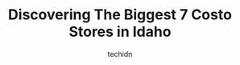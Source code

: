 ---
layout: ampstory
image: https://i0.wp.com/paketmu.com/wp-content/uploads/2023/06/costco-wholesale-0-in-idaho-1686371180.jpeg?resize=640,853
author: techidn
featured: false
description: Explore the diverse Costo Store scene in Idaho, home to an incredible selection of 7 establishments catering to every taste. Whether youre in search of iconic favorites or undiscovered trea
title: Discovering The Biggest 7 Costo Stores in Idaho
cover:
   title: Discovering The Biggest 7 Costo Stores in Idaho
   subtitle: RICKPATE
   background: https://paketmu.com/wp-content/uploads/2023/06/costco-wholesale-0-in-idaho-1686371180.jpeg

pages: 
 - layout: thirds
   top: <h1>#1 Costco Wholesale</h1>
   bottom: "<p>I recommended them they really have a good deals  & everything with very good quality and good  price. Im really enjoy when shopping  from them thank you Costco .</p>"
   background: https://paketmu.com/wp-content/uploads/2023/06/costco-wholesale-1-in-idaho-1686371181.jpeg
   backgroundblur: true
 - layout: thirds
   top: <h1>#2 Costco Wholesale</h1>
   bottom: "<p>Usually my Costco visits are 5 star.  I must have hit them on a bad day.  First I went to the rest room after I shopped but found a dude just starting to put my groceries</p>"
   background: https://paketmu.com/wp-content/uploads/2023/06/costco-wholesale-2-in-idaho-1686371182.jpeg
   cta:
      link: https://paketmu.com/discovering-the-biggest-7-costo-stores-in-idaho/
      text: Discovering The Biggest 7 Costo Stores in Idaho
 - layout: thirds
   top: <h1>#3 Costco Wholesale</h1>
   bottom: "<p>This is a great Costco. It has everything the other cost is do. It is definitely an older building and it shows in some ways. So a great store overall. Their hours are ba</p>"
   background: https://paketmu.com/wp-content/uploads/2023/06/costco-wholesale-3-in-idaho-1686371183.jpeg
   cta:
      link: https://paketmu.com/discovering-the-biggest-7-costo-stores-in-idaho/
      text: Discovering The Biggest 7 Costo Stores in Idaho
 - layout: thirds
   top: <h1>#4 Costco Wholesale</h1>
   bottom: "<p>731 Pole Line Rd E, Twin Falls, ID 83301, United States</p>"
   background: https://images.unsplash.com/photo-1618556658017-fd9c732d1360?ixlib=rb-4.0.3&ixid=MnwxMjA3fDB8MHxwaG90by1wYWdlfHx8fGVufDB8fHx8&auto=format&fit=crop&w=640&h=853&q=80
   cta:
      link: https://paketmu.com/discovering-the-biggest-7-costo-stores-in-idaho/
      text: Discovering The Biggest 7 Costo Stores in Idaho
 - layout: thirds
   top: <h1>#5 Costco Wholesale</h1>
   bottom: "<p>305 W Quinn Rd, Pocatello, ID 83201, United States</p>"
   background: https://images.unsplash.com/photo-1484589065579-248aad0d8b13?ixlib=rb-4.0.3&ixid=MnwxMjA3fDB8MHxwaG90by1wYWdlfHx8fGVufDB8fHx8&auto=format&fit=crop&w=640&h=853&q=80
   cta:
      link: https://paketmu.com/discovering-the-biggest-7-costo-stores-in-idaho/
      text: Discovering The Biggest 7 Costo Stores in Idaho
 - layout: thirds
   top: <h1>#6 Costco Wholesale</h1>
   bottom: "<p>2495 E Lincoln Rd, Idaho Falls, ID 83401, United States</p>"
   background: https://images.unsplash.com/photo-1567360425618-1594206637d2?ixlib=rb-4.0.3&ixid=MnwxMjA3fDB8MHxwaG90by1wYWdlfHx8fGVufDB8fHx8&auto=format&fit=crop&w=640&h=853&q=80
   cta:
      link: https://paketmu.com/discovering-the-biggest-7-costo-stores-in-idaho/
      text: Discovering The Biggest 7 Costo Stores in Idaho
 - layout: thirds
   top: <h1>#7 Costco Wholesale</h1>
   bottom: "<p>3403 W Chinden Blvd, Meridian, ID 83646, United States</p>"
   background: https://images.unsplash.com/photo-1489648022186-8f49310909a0?ixlib=rb-4.0.3&ixid=MnwxMjA3fDB8MHxwaG90by1wYWdlfHx8fGVufDB8fHx8&auto=format&fit=crop&w=640&h=853&q=80
   cta:
      link: https://paketmu.com/discovering-the-biggest-7-costo-stores-in-idaho/
      text: Discovering The Biggest 7 Costo Stores in Idaho
 - layout: thirds
   middle: Continue reading...
   background: https://images.unsplash.com/photo-1546497974-b213c9efb599?ixlib=rb-4.0.3&ixid=MnwxMjA3fDB8MHxwaG90by1wYWdlfHx8fGVufDB8fHx8&auto=format&fit=crop&w=640&h=853&q=80
   cta:
      link: https://paketmu.com/discovering-the-biggest-7-costo-stores-in-idaho/
      text: Discovering The Biggest 7 Costo Stores in Idaho
      
---